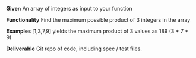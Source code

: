 **Given**
An array of integers as input to your function

**Functionality**
Find the maximum possible product of 3 integers in the array

**Examples**
[1,3,7,9] yields the maximum product of 3 values as 189 (3 * 7 * 9)

**Deliverable**
Git repo of code, including spec / test files. 